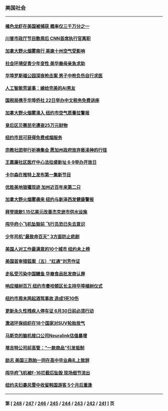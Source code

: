 ### 美国社会
---
#### [橘色龙虾在美国被捕获 概率仅三千万分之一](../../pages/ncid1078160/n14011820.md) 
#### [川普市政厅节目数周后 CNN首席执行官离职](../../pages/ncid1078160/n14011790.md) 
#### [加拿大野火烟雾南行 美逾十州空气受影响](../../pages/ncid1078160/n14011807.md) 
#### [社会环境促青少年变性 美华裔母亲急求助](../../pages/ncid1078160/n14010747.md) 
#### [华埠罗斯福公园深夜枪击案 男子中枪负伤自行求医](../../pages/ncid1078160/n14011440.md) 
#### [人工智能荒诞事：嫁给完美的AI男友](../../pages/ncid1078160/n14011410.md) 
#### [国税局携手华埠侨社 22日举办中文税务免费讲座](../../pages/ncid1078160/n14011433.md) 
#### [加拿大野火烟雾涌入 纽约市空气质量拉警报](../../pages/ncid1078160/n14011436.md) 
#### [皇后区贝赛民宅遭盗25万元财物](../../pages/ncid1078160/n14011438.md) 
#### [纽约市民可获得免费戒烟服务](../../pages/ncid1078160/n14011442.md) 
#### [宗教社团举行祈祷集会 愿加州政府放弃亵渎神的行径](../../pages/ncid1078160/n14011429.md) 
#### [王嘉廉社区医疗中心法拉盛新址 6‧9举办开放日](../../pages/ncid1078160/n14011409.md) 
#### [卡尔森在推特上发布第一集新节目](../../pages/ncid1078160/n14011336.md) 
#### [优胜美地狼獾现迹 加州近百年来第二只](../../pages/ncid1078160/n14011290.md) 
#### [加拿大野火烟雾袭来 纽约与新泽西发健康警报](../../pages/ncid1078160/n14011245.md) 
#### [拜登拨款1.15亿美元改善杰克逊市供水设施](../../pages/ncid1078160/n14011222.md) 
#### [闯华府小飞机坠毁前 飞行员恐已失去意识](../../pages/ncid1078160/n14011151.md) 
#### [少年司机“最致命百天” 3方面防止悲剧](../../pages/ncid1078160/n14010837.md) 
#### [美国人对工作最满意的10个城市 纽约未上榜](../../pages/ncid1078160/n14010673.md) 
#### [美国首审猎狐案（五）“红通”刘芳作证](../../pages/ncid1078160/n14010814.md) 
#### [走私受污染中国鳗鱼 华裔食品批发商认罪](../../pages/ncid1078160/n14010827.md) 
#### [响应植树百万 纽约市曼哈顿区长主持华埠植树仪式](../../pages/ncid1078160/n14010817.md) 
#### [纽约市周末两起酒驾事故 造成1死10伤](../../pages/ncid1078160/n14010759.md) 
#### [更新永久性残疾人停车证 6月30日前必须行动](../../pages/ncid1078160/n14010824.md) 
#### [激进环保组织在18个国家对SUV轮胎放气](../../pages/ncid1078160/n14010621.md) 
#### [马斯克的脑机接口公司Neuralink估值暴增](../../pages/ncid1078160/n14010581.md) 
#### [塔吉特公司前高管：“一款商品”引发抵制](../../pages/ncid1078160/n14010514.md) 
#### [励志 美国三胞胎一同在高中毕业典礼上致辞](../../pages/ncid1078160/n14010218.md) 
#### [闯华府飞机被F-16拦截后坠毁 现场细节流出](../../pages/ncid1078160/n14010481.md) 
#### [纽约夫妇暴风雪中收留韩国游客 5个月后重逢](../../pages/ncid1078160/n14010097.md) 

---
#### 第 [ [248](./248.md) / [247](./247.md) / [246](./246.md) / [245](./245.md) / [244](./244.md) / [243](./243.md) / [242](./242.md) / [241](./241.md) ] 页
